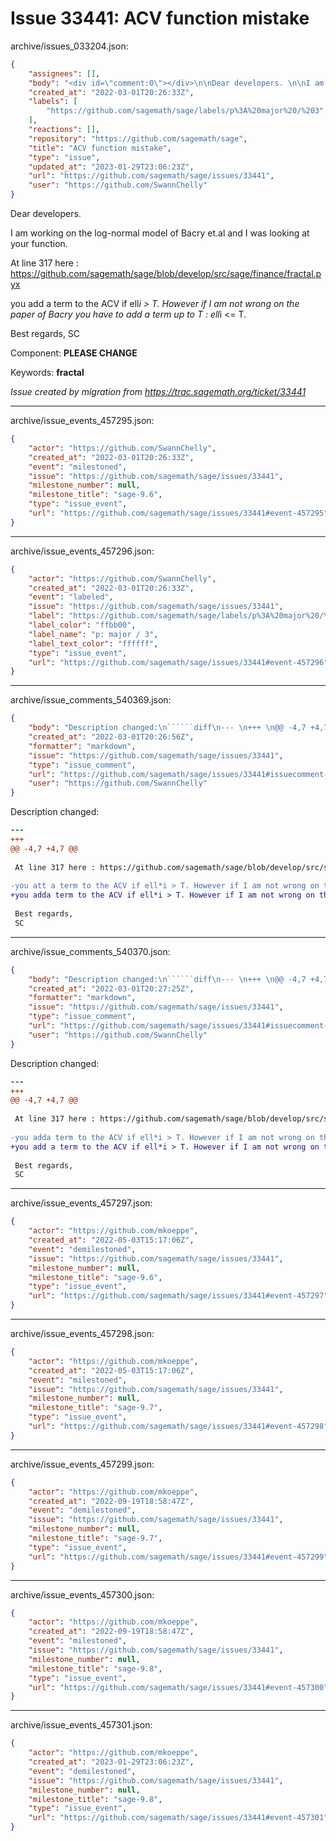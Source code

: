 # Issue 33441: ACV function mistake

archive/issues_033204.json:
```json
{
    "assignees": [],
    "body": "<div id=\"comment:0\"></div>\n\nDear developers. \n\nI am working on the log-normal model of Bacry et.al and I was looking at your function. \n\nAt line 317 here : https://github.com/sagemath/sage/blob/develop/src/sage/finance/fractal.pyx\n\nyou add a term to the ACV if ell*i > T. However if I am not wrong on the paper of Bacry you have to add a term up to T : ell*i <= T. \n\nBest regards, \nSC\n\nComponent: **PLEASE CHANGE**\n\nKeywords: **fractal**\n\n_Issue created by migration from https://trac.sagemath.org/ticket/33441_\n\n",
    "created_at": "2022-03-01T20:26:33Z",
    "labels": [
        "https://github.com/sagemath/sage/labels/p%3A%20major%20/%203"
    ],
    "reactions": [],
    "repository": "https://github.com/sagemath/sage",
    "title": "ACV function mistake",
    "type": "issue",
    "updated_at": "2023-01-29T23:06:23Z",
    "url": "https://github.com/sagemath/sage/issues/33441",
    "user": "https://github.com/SwannChelly"
}
```
<div id="comment:0"></div>

Dear developers. 

I am working on the log-normal model of Bacry et.al and I was looking at your function. 

At line 317 here : https://github.com/sagemath/sage/blob/develop/src/sage/finance/fractal.pyx

you add a term to the ACV if ell*i > T. However if I am not wrong on the paper of Bacry you have to add a term up to T : ell*i <= T. 

Best regards, 
SC

Component: **PLEASE CHANGE**

Keywords: **fractal**

_Issue created by migration from https://trac.sagemath.org/ticket/33441_





---

archive/issue_events_457295.json:
```json
{
    "actor": "https://github.com/SwannChelly",
    "created_at": "2022-03-01T20:26:33Z",
    "event": "milestoned",
    "issue": "https://github.com/sagemath/sage/issues/33441",
    "milestone_number": null,
    "milestone_title": "sage-9.6",
    "type": "issue_event",
    "url": "https://github.com/sagemath/sage/issues/33441#event-457295"
}
```



---

archive/issue_events_457296.json:
```json
{
    "actor": "https://github.com/SwannChelly",
    "created_at": "2022-03-01T20:26:33Z",
    "event": "labeled",
    "issue": "https://github.com/sagemath/sage/issues/33441",
    "label": "https://github.com/sagemath/sage/labels/p%3A%20major%20/%203",
    "label_color": "ffbb00",
    "label_name": "p: major / 3",
    "label_text_color": "ffffff",
    "type": "issue_event",
    "url": "https://github.com/sagemath/sage/issues/33441#event-457296"
}
```



---

archive/issue_comments_540369.json:
```json
{
    "body": "Description changed:\n``````diff\n--- \n+++ \n@@ -4,7 +4,7 @@\n \n At line 317 here : https://github.com/sagemath/sage/blob/develop/src/sage/finance/fractal.pyx\n \n-you att a term to the ACV if ell*i > T. However if I am not wrong on the paper of Bacry you have to add a term up to T : ell*i <= T. \n+you adda term to the ACV if ell*i > T. However if I am not wrong on the paper of Bacry you have to add a term up to T : ell*i <= T. \n \n Best regards, \n SC\n``````\n",
    "created_at": "2022-03-01T20:26:56Z",
    "formatter": "markdown",
    "issue": "https://github.com/sagemath/sage/issues/33441",
    "type": "issue_comment",
    "url": "https://github.com/sagemath/sage/issues/33441#issuecomment-540369",
    "user": "https://github.com/SwannChelly"
}
```

Description changed:
``````diff
--- 
+++ 
@@ -4,7 +4,7 @@
 
 At line 317 here : https://github.com/sagemath/sage/blob/develop/src/sage/finance/fractal.pyx
 
-you att a term to the ACV if ell*i > T. However if I am not wrong on the paper of Bacry you have to add a term up to T : ell*i <= T. 
+you adda term to the ACV if ell*i > T. However if I am not wrong on the paper of Bacry you have to add a term up to T : ell*i <= T. 
 
 Best regards, 
 SC
``````




---

archive/issue_comments_540370.json:
```json
{
    "body": "Description changed:\n``````diff\n--- \n+++ \n@@ -4,7 +4,7 @@\n \n At line 317 here : https://github.com/sagemath/sage/blob/develop/src/sage/finance/fractal.pyx\n \n-you adda term to the ACV if ell*i > T. However if I am not wrong on the paper of Bacry you have to add a term up to T : ell*i <= T. \n+you add a term to the ACV if ell*i > T. However if I am not wrong on the paper of Bacry you have to add a term up to T : ell*i <= T. \n \n Best regards, \n SC\n``````\n",
    "created_at": "2022-03-01T20:27:25Z",
    "formatter": "markdown",
    "issue": "https://github.com/sagemath/sage/issues/33441",
    "type": "issue_comment",
    "url": "https://github.com/sagemath/sage/issues/33441#issuecomment-540370",
    "user": "https://github.com/SwannChelly"
}
```

Description changed:
``````diff
--- 
+++ 
@@ -4,7 +4,7 @@
 
 At line 317 here : https://github.com/sagemath/sage/blob/develop/src/sage/finance/fractal.pyx
 
-you adda term to the ACV if ell*i > T. However if I am not wrong on the paper of Bacry you have to add a term up to T : ell*i <= T. 
+you add a term to the ACV if ell*i > T. However if I am not wrong on the paper of Bacry you have to add a term up to T : ell*i <= T. 
 
 Best regards, 
 SC
``````




---

archive/issue_events_457297.json:
```json
{
    "actor": "https://github.com/mkoeppe",
    "created_at": "2022-05-03T15:17:06Z",
    "event": "demilestoned",
    "issue": "https://github.com/sagemath/sage/issues/33441",
    "milestone_number": null,
    "milestone_title": "sage-9.6",
    "type": "issue_event",
    "url": "https://github.com/sagemath/sage/issues/33441#event-457297"
}
```



---

archive/issue_events_457298.json:
```json
{
    "actor": "https://github.com/mkoeppe",
    "created_at": "2022-05-03T15:17:06Z",
    "event": "milestoned",
    "issue": "https://github.com/sagemath/sage/issues/33441",
    "milestone_number": null,
    "milestone_title": "sage-9.7",
    "type": "issue_event",
    "url": "https://github.com/sagemath/sage/issues/33441#event-457298"
}
```



---

archive/issue_events_457299.json:
```json
{
    "actor": "https://github.com/mkoeppe",
    "created_at": "2022-09-19T18:58:47Z",
    "event": "demilestoned",
    "issue": "https://github.com/sagemath/sage/issues/33441",
    "milestone_number": null,
    "milestone_title": "sage-9.7",
    "type": "issue_event",
    "url": "https://github.com/sagemath/sage/issues/33441#event-457299"
}
```



---

archive/issue_events_457300.json:
```json
{
    "actor": "https://github.com/mkoeppe",
    "created_at": "2022-09-19T18:58:47Z",
    "event": "milestoned",
    "issue": "https://github.com/sagemath/sage/issues/33441",
    "milestone_number": null,
    "milestone_title": "sage-9.8",
    "type": "issue_event",
    "url": "https://github.com/sagemath/sage/issues/33441#event-457300"
}
```



---

archive/issue_events_457301.json:
```json
{
    "actor": "https://github.com/mkoeppe",
    "created_at": "2023-01-29T23:06:23Z",
    "event": "demilestoned",
    "issue": "https://github.com/sagemath/sage/issues/33441",
    "milestone_number": null,
    "milestone_title": "sage-9.8",
    "type": "issue_event",
    "url": "https://github.com/sagemath/sage/issues/33441#event-457301"
}
```
